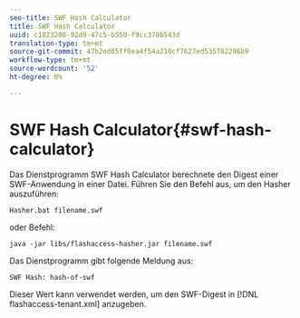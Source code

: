 ```yaml
---
seo-title: SWF Hash Calculator
title: SWF Hash Calculator
uuid: c1823208-92d9-47c5-b550-f9cc370b543d
translation-type: tm+mt
source-git-commit: 47b2ed65ff0ea4f54a210cf7627ed535782296b9
workflow-type: tm+mt
source-wordcount: '52'
ht-degree: 0%

---
```



# SWF Hash Calculator{#swf-hash-calculator}

Das Dienstprogramm SWF Hash Calculator berechnete den Digest einer SWF-Anwendung in einer Datei. Führen Sie den Befehl aus, um den Hasher auszuführen:

```
Hasher.bat filename.swf
```

oder Befehl:

```
java -jar libs/flashaccess-hasher.jar filename.swf
```

Das Dienstprogramm gibt folgende Meldung aus:

```
SWF Hash: hash-of-swf
```

Dieser Wert kann verwendet werden, um den SWF-Digest in [!DNL flashaccess-tenant.xml] anzugeben.

